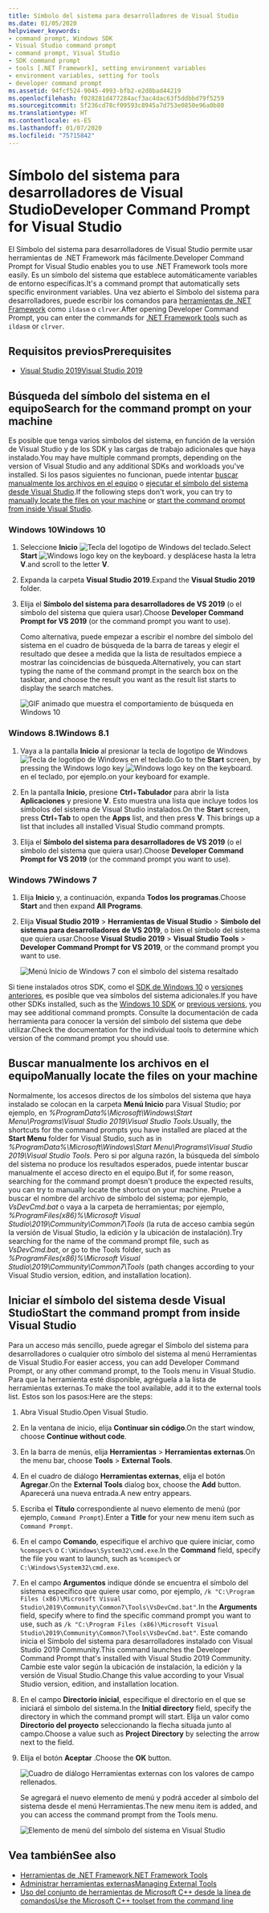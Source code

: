 ```yaml
---
title: Símbolo del sistema para desarrolladores de Visual Studio
ms.date: 01/05/2020
helpviewer_keywords:
- command prompt, Windows SDK
- Visual Studio command prompt
- command prompt, Visual Studio
- SDK command prompt
- tools [.NET Framework], setting environment variables
- environment variables, setting for tools
- developer command prompt
ms.assetid: 94fcf524-9045-4993-bfb2-e2d8bad44219
ms.openlocfilehash: f028281d477284acf3ac4dac63f5ddbbd79f5259
ms.sourcegitcommit: 5f236cd78cf09593c8945a7d753e0850e96a0b80
ms.translationtype: HT
ms.contentlocale: es-ES
ms.lasthandoff: 01/07/2020
ms.locfileid: "75715842"
---
```

# <a name="developer-command-prompt-for-visual-studio"></a><span data-ttu-id="8d068-102">Símbolo del sistema para desarrolladores de Visual Studio</span><span class="sxs-lookup"><span data-stu-id="8d068-102">Developer Command Prompt for Visual Studio</span></span>

<span data-ttu-id="8d068-103">El Símbolo del sistema para desarrolladores de Visual Studio permite usar herramientas de .NET Framework más fácilmente.</span><span class="sxs-lookup"><span data-stu-id="8d068-103">Developer Command Prompt for Visual Studio enables you to use .NET Framework tools more easily.</span></span> <span data-ttu-id="8d068-104">Es un símbolo del sistema que establece automáticamente variables de entorno específicas.</span><span class="sxs-lookup"><span data-stu-id="8d068-104">It's a command prompt that automatically sets specific environment variables.</span></span> <span data-ttu-id="8d068-105">Una vez abierto el Símbolo del sistema para desarrolladores, puede escribir los comandos para [herramientas de .NET Framework](index.md) como `ildasm` o `clrver`.</span><span class="sxs-lookup"><span data-stu-id="8d068-105">After opening Developer Command Prompt, you can enter the commands for [.NET Framework tools](index.md) such as `ildasm` or `clrver`.</span></span>

## <a name="prerequisites"></a><span data-ttu-id="8d068-106">Requisitos previos</span><span class="sxs-lookup"><span data-stu-id="8d068-106">Prerequisites</span></span>

- [<span data-ttu-id="8d068-107">Visual Studio 2019</span><span class="sxs-lookup"><span data-stu-id="8d068-107">Visual Studio 2019</span></span>](https://visualstudio.microsoft.com/downloads/?utm_medium=microsoft&utm_source=docs.microsoft.com&utm_campaign=inline+link&utm_content=download+vs2019)

## <a name="search-for-the-command-prompt-on-your-machine"></a><span data-ttu-id="8d068-108">Búsqueda del símbolo del sistema en el equipo</span><span class="sxs-lookup"><span data-stu-id="8d068-108">Search for the command prompt on your machine</span></span>

<span data-ttu-id="8d068-109">Es posible que tenga varios símbolos del sistema, en función de la versión de Visual Studio y de los SDK y las cargas de trabajo adicionales que haya instalado.</span><span class="sxs-lookup"><span data-stu-id="8d068-109">You may have multiple command prompts, depending on the version of Visual Studio and any additional SDKs and workloads you've installed.</span></span> <span data-ttu-id="8d068-110">Si los pasos siguientes no funcionan, puede intentar [buscar manualmente los archivos en el equipo](#manually-locate-the-files-on-your-machine) o [ejecutar el símbolo del sistema desde Visual Studio](#start-the-command-prompt-from-inside-visual-studio).</span><span class="sxs-lookup"><span data-stu-id="8d068-110">If the following steps don't work, you can try to [manually locate the files on your machine](#manually-locate-the-files-on-your-machine) or [start the command prompt from inside Visual Studio](#start-the-command-prompt-from-inside-visual-studio).</span></span>

### <a name="windows-10"></a><span data-ttu-id="8d068-111">Windows 10</span><span class="sxs-lookup"><span data-stu-id="8d068-111">Windows 10</span></span>

1. <span data-ttu-id="8d068-112">Seleccione **Inicio** ![Tecla del logotipo de Windows del teclado.](./media/developer-command-prompt-for-vs/windows-logo-key-graphic.png)</span><span class="sxs-lookup"><span data-stu-id="8d068-112">Select **Start** ![Windows logo key on the keyboard.](./media/developer-command-prompt-for-vs/windows-logo-key-graphic.png)</span></span> <span data-ttu-id="8d068-113">y desplácese hasta la letra **V**.</span><span class="sxs-lookup"><span data-stu-id="8d068-113">and scroll to the letter **V**.</span></span>

1. <span data-ttu-id="8d068-114">Expanda la carpeta **Visual Studio 2019**.</span><span class="sxs-lookup"><span data-stu-id="8d068-114">Expand the **Visual Studio 2019** folder.</span></span>

1. <span data-ttu-id="8d068-115">Elija el **Símbolo del sistema para desarrolladores de VS 2019** (o el símbolo del sistema que quiera usar).</span><span class="sxs-lookup"><span data-stu-id="8d068-115">Choose **Developer Command Prompt for VS 2019** (or the command prompt you want to use).</span></span>

   <span data-ttu-id="8d068-116">Como alternativa, puede empezar a escribir el nombre del símbolo del sistema en el cuadro de búsqueda de la barra de tareas y elegir el resultado que desee a medida que la lista de resultados empiece a mostrar las coincidencias de búsqueda.</span><span class="sxs-lookup"><span data-stu-id="8d068-116">Alternatively, you can start typing the name of the command prompt in the search box on the taskbar, and choose the result you want as the result list starts to display the search matches.</span></span>

   ![GIF animado que muestra el comportamiento de búsqueda en Windows 10](./media/developer-command-prompt-for-vs/windows10-search.gif)

### <a name="windows-81"></a><span data-ttu-id="8d068-118">Windows 8.1</span><span class="sxs-lookup"><span data-stu-id="8d068-118">Windows 8.1</span></span>

1. <span data-ttu-id="8d068-119">Vaya a la pantalla **Inicio** al presionar la tecla de logotipo de Windows ![Tecla de logotipo de Windows en el teclado.](./media/developer-command-prompt-for-vs/windows-logo-key-graphic.png)</span><span class="sxs-lookup"><span data-stu-id="8d068-119">Go to the **Start** screen, by pressing the Windows logo key ![Windows logo key on the keyboard.](./media/developer-command-prompt-for-vs/windows-logo-key-graphic.png)</span></span> <span data-ttu-id="8d068-120">en el teclado, por ejemplo.</span><span class="sxs-lookup"><span data-stu-id="8d068-120">on your keyboard for example.</span></span>

1. <span data-ttu-id="8d068-121">En la pantalla **Inicio**, presione **Ctrl**+**Tabulador** para abrir la lista **Aplicaciones** y presione **V**. Esto muestra una lista que incluye todos los símbolos del sistema de Visual Studio instalados.</span><span class="sxs-lookup"><span data-stu-id="8d068-121">On the **Start** screen, press **Ctrl**+**Tab** to open the **Apps** list, and then press **V**. This brings up a list that includes all installed Visual Studio command prompts.</span></span>

1. <span data-ttu-id="8d068-122">Elija el **Símbolo del sistema para desarrolladores de VS 2019** (o el símbolo del sistema que quiera usar).</span><span class="sxs-lookup"><span data-stu-id="8d068-122">Choose **Developer Command Prompt for VS 2019** (or the command prompt you want to use).</span></span>

### <a name="windows-7"></a><span data-ttu-id="8d068-123">Windows 7</span><span class="sxs-lookup"><span data-stu-id="8d068-123">Windows 7</span></span>

1. <span data-ttu-id="8d068-124">Elija **Inicio** y, a continuación, expanda **Todos los programas**.</span><span class="sxs-lookup"><span data-stu-id="8d068-124">Choose **Start** and then expand **All Programs**.</span></span>

1. <span data-ttu-id="8d068-125">Elija **Visual Studio 2019** > **Herramientas de Visual Studio** > **Símbolo del sistema para desarrolladores de VS 2019**, o bien el símbolo del sistema que quiera usar.</span><span class="sxs-lookup"><span data-stu-id="8d068-125">Choose **Visual Studio 2019** > **Visual Studio Tools** > **Developer Command Prompt for VS 2019**, or the command prompt you want to use.</span></span>

   ![Menú Inicio de Windows 7 con el símbolo del sistema resaltado](./media/developer-command-prompt-for-vs/windows7-menu.png)

<span data-ttu-id="8d068-127">Si tiene instalados otros SDK, como el [SDK de Windows 10](https://developer.microsoft.com/windows/downloads/windows-10-sdk) o [versiones anteriores](https://developer.microsoft.com/windows/downloads/sdk-archive), es posible que vea símbolos del sistema adicionales.</span><span class="sxs-lookup"><span data-stu-id="8d068-127">If you have other SDKs installed, such as the [Windows 10 SDK](https://developer.microsoft.com/windows/downloads/windows-10-sdk) or [previous versions](https://developer.microsoft.com/windows/downloads/sdk-archive), you may see additional command prompts.</span></span> <span data-ttu-id="8d068-128">Consulte la documentación de cada herramienta para conocer la versión del símbolo del sistema que debe utilizar.</span><span class="sxs-lookup"><span data-stu-id="8d068-128">Check the documentation for the individual tools to determine which version of the command prompt you should use.</span></span>

## <a name="manually-locate-the-files-on-your-machine"></a><span data-ttu-id="8d068-129">Buscar manualmente los archivos en el equipo</span><span class="sxs-lookup"><span data-stu-id="8d068-129">Manually locate the files on your machine</span></span>

<span data-ttu-id="8d068-130">Normalmente, los accesos directos de los símbolos del sistema que haya instalado se colocan en la carpeta **Menú Inicio** para Visual Studio; por ejemplo, en *%ProgramData%\Microsoft\Windows\Start Menu\Programs\Visual Studio 2019\Visual Studio Tools*.</span><span class="sxs-lookup"><span data-stu-id="8d068-130">Usually, the shortcuts for the command prompts you have installed are placed at the **Start Menu** folder for Visual Studio, such as in *%ProgramData%\Microsoft\Windows\Start Menu\Programs\Visual Studio 2019\Visual Studio Tools*.</span></span> <span data-ttu-id="8d068-131">Pero si por alguna razón, la búsqueda del símbolo del sistema no produce los resultados esperados, puede intentar buscar manualmente el acceso directo en el equipo.</span><span class="sxs-lookup"><span data-stu-id="8d068-131">But if, for some reason, searching for the command prompt doesn't produce the expected results, you can try to manually locate the shortcut on your machine.</span></span> <span data-ttu-id="8d068-132">Pruebe a buscar el nombre del archivo de símbolo del sistema; por ejemplo, *VsDevCmd.bat* o vaya a la carpeta de herramientas; por ejemplo, *%ProgramFiles(x86)%\Microsoft Visual Studio\2019\Community\Common7\Tools* (la ruta de acceso cambia según la versión de Visual Studio, la edición y la ubicación de instalación).</span><span class="sxs-lookup"><span data-stu-id="8d068-132">Try searching for the name of the command prompt file, such as *VsDevCmd.bat*, or go to the Tools folder, such as *%ProgramFiles(x86)%\Microsoft Visual Studio\2019\Community\Common7\Tools* (path changes according to your Visual Studio version, edition, and installation location).</span></span>

## <a name="start-the-command-prompt-from-inside-visual-studio"></a><span data-ttu-id="8d068-133">Iniciar el símbolo del sistema desde Visual Studio</span><span class="sxs-lookup"><span data-stu-id="8d068-133">Start the command prompt from inside Visual Studio</span></span>

<span data-ttu-id="8d068-134">Para un acceso más sencillo, puede agregar el Símbolo del sistema para desarrolladores o cualquier otro símbolo del sistema al menú Herramientas de Visual Studio.</span><span class="sxs-lookup"><span data-stu-id="8d068-134">For easier access, you can add Developer Command Prompt, or any other command prompt, to the Tools menu in Visual Studio.</span></span> <span data-ttu-id="8d068-135">Para que la herramienta esté disponible, agréguela a la lista de herramientas externas.</span><span class="sxs-lookup"><span data-stu-id="8d068-135">To make the tool available, add it to the external tools list.</span></span> <span data-ttu-id="8d068-136">Estos son los pasos:</span><span class="sxs-lookup"><span data-stu-id="8d068-136">Here are the steps:</span></span>

1. <span data-ttu-id="8d068-137">Abra Visual Studio.</span><span class="sxs-lookup"><span data-stu-id="8d068-137">Open Visual Studio.</span></span>

1. <span data-ttu-id="8d068-138">En la ventana de inicio, elija **Continuar sin código**.</span><span class="sxs-lookup"><span data-stu-id="8d068-138">On the start window, choose **Continue without code**.</span></span>

1. <span data-ttu-id="8d068-139">En la barra de menús, elija **Herramientas** > **Herramientas externas**.</span><span class="sxs-lookup"><span data-stu-id="8d068-139">On the menu bar, choose **Tools** > **External Tools**.</span></span>

1. <span data-ttu-id="8d068-140">En el cuadro de diálogo **Herramientas externas**, elija el botón **Agregar**.</span><span class="sxs-lookup"><span data-stu-id="8d068-140">On the **External Tools** dialog box, choose the **Add** button.</span></span> <span data-ttu-id="8d068-141">Aparecerá una nueva entrada.</span><span class="sxs-lookup"><span data-stu-id="8d068-141">A new entry appears.</span></span>

1. <span data-ttu-id="8d068-142">Escriba el **Título** correspondiente al nuevo elemento de menú (por ejemplo, `Command Prompt`).</span><span class="sxs-lookup"><span data-stu-id="8d068-142">Enter a **Title** for your new menu item such as `Command Prompt`.</span></span>

1. <span data-ttu-id="8d068-143">En el campo **Comando**, especifique el archivo que quiere iniciar, como `%comspec%` o `C:\Windows\System32\cmd.exe`.</span><span class="sxs-lookup"><span data-stu-id="8d068-143">In the **Command** field, specify the file you want to launch, such as `%comspec%` or `C:\Windows\System32\cmd.exe`.</span></span>

1. <span data-ttu-id="8d068-144">En el campo **Argumentos** indique dónde se encuentra el símbolo del sistema específico que quiere usar como, por ejemplo, `/k "C:\Program Files (x86)\Microsoft Visual Studio\2019\Community\Common7\Tools\VsDevCmd.bat"`.</span><span class="sxs-lookup"><span data-stu-id="8d068-144">In the **Arguments** field, specify where to find the specific command prompt you want to use, such as `/k "C:\Program Files (x86)\Microsoft Visual Studio\2019\Community\Common7\Tools\VsDevCmd.bat"`.</span></span> <span data-ttu-id="8d068-145">Este comando inicia el Símbolo del sistema para desarrolladores instalado con Visual Studio 2019 Community.</span><span class="sxs-lookup"><span data-stu-id="8d068-145">This command launches the Developer Command Prompt that's installed with Visual Studio 2019 Community.</span></span> <span data-ttu-id="8d068-146">Cambie este valor según la ubicación de instalación, la edición y la versión de Visual Studio.</span><span class="sxs-lookup"><span data-stu-id="8d068-146">Change this value according to your Visual Studio version, edition, and installation location.</span></span>

1. <span data-ttu-id="8d068-147">En el campo **Directorio inicial**, especifique el directorio en el que se iniciará el símbolo del sistema.</span><span class="sxs-lookup"><span data-stu-id="8d068-147">In the **Initial directory** field, specify the directory in which the command prompt will start.</span></span> <span data-ttu-id="8d068-148">Elija un valor como **Directorio del proyecto** seleccionando la flecha situada junto al campo.</span><span class="sxs-lookup"><span data-stu-id="8d068-148">Choose a value such as **Project Directory** by selecting the arrow next to the field.</span></span>

1. <span data-ttu-id="8d068-149">Elija el botón **Aceptar** .</span><span class="sxs-lookup"><span data-stu-id="8d068-149">Choose the **OK** button.</span></span>

   ![Cuadro de diálogo Herramientas externas con los valores de campo rellenados.](./media/developer-command-prompt-for-vs/add-external-tool.png)

   <span data-ttu-id="8d068-151">Se agregará el nuevo elemento de menú y podrá acceder al símbolo del sistema desde el menú Herramientas.</span><span class="sxs-lookup"><span data-stu-id="8d068-151">The new menu item is added, and you can access the command prompt from the Tools menu.</span></span>

   ![Elemento de menú del símbolo del sistema en Visual Studio](./media/developer-command-prompt-for-vs/command-prompt-vs-menu.png)

## <a name="see-also"></a><span data-ttu-id="8d068-153">Vea también</span><span class="sxs-lookup"><span data-stu-id="8d068-153">See also</span></span>

- [<span data-ttu-id="8d068-154">Herramientas de .NET Framework</span><span class="sxs-lookup"><span data-stu-id="8d068-154">.NET Framework Tools</span></span>](index.md)
- [<span data-ttu-id="8d068-155">Administrar herramientas externas</span><span class="sxs-lookup"><span data-stu-id="8d068-155">Managing External Tools</span></span>](/visualstudio/ide/managing-external-tools)
- [<span data-ttu-id="8d068-156">Uso del conjunto de herramientas de Microsoft C++ desde la línea de comandos</span><span class="sxs-lookup"><span data-stu-id="8d068-156">Use the Microsoft C++ toolset from the command line</span></span>](/cpp/build/building-on-the-command-line)
